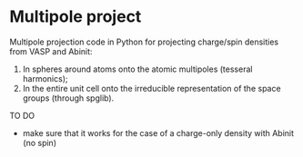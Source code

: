# Multipole project

Multipole projection code in Python for projecting charge/spin densities from VASP and Abinit:
1) In spheres around atoms onto the atomic multipoles (tesseral harmonics);
2) In the entire unit cell onto the irreducible representation of the space groups (through spglib).


TO DO
- make sure that it works for the case of a charge-only density with Abinit (no spin)
